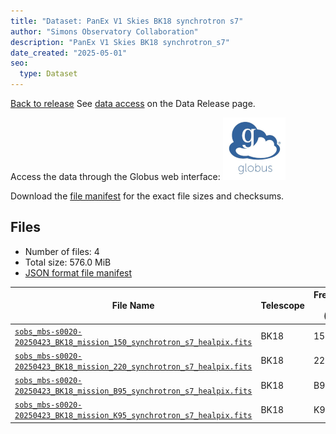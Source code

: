 ```yaml
---
title: "Dataset: PanEx V1 Skies BK18 synchrotron s7"
author: "Simons Observatory Collaboration"
description: "PanEx V1 Skies BK18 synchrotron_s7"
date_created: "2025-05-01"
seo:
  type: Dataset
---
```


[Back to release](./panexv1-bk18.html#datasets)
See [data access](./panexv1-bk18.html#data-access) on the Data Release page.

Access the data through the Globus web interface: [![Download via Globus](images/globus-logo.png)](https://app.globus.org/file-manager?origin_id=53b2a147-ae9d-4bbf-9d18-3b46d133d4bb&origin_path=%2Fpanexp_v1_bk18%2Fsynchrotron_s7%2F)

Download the [file manifest](https://g-0a470a.6b7bd8.0ec8.data.globus.org/panexp_v1_bk18/synchrotron_s7/manifest.json) for the exact file sizes and checksums.

## Files

- Number of files: 4
- Total size: 576.0 MiB
- [JSON format file manifest](https://g-0a470a.6b7bd8.0ec8.data.globus.org/panexp_v1_bk18/synchrotron_s7/manifest.json)

|                                                                                                         File Name                                                                                                         | Telescope | Frequency Band (GHz) | Pixelization |   Size    |
| ------------------------------------------------------------------------------------------------------------------------------------------------------------------------------------------------------------------------- | --------- | -------------------- | ------------ | --------- |
| [`sobs_mbs-s0020-20250423_BK18_mission_150_synchrotron_s7_healpix.fits`](https://g-0a470a.6b7bd8.0ec8.data.globus.org/panexp_v1_bk18/synchrotron_s7/sobs_mbs-s0020-20250423_BK18_mission_150_synchrotron_s7_healpix.fits) | BK18      |                  150 | healpix      | 144.0 MiB |
| [`sobs_mbs-s0020-20250423_BK18_mission_220_synchrotron_s7_healpix.fits`](https://g-0a470a.6b7bd8.0ec8.data.globus.org/panexp_v1_bk18/synchrotron_s7/sobs_mbs-s0020-20250423_BK18_mission_220_synchrotron_s7_healpix.fits) | BK18      |                  220 | healpix      | 144.0 MiB |
| [`sobs_mbs-s0020-20250423_BK18_mission_B95_synchrotron_s7_healpix.fits`](https://g-0a470a.6b7bd8.0ec8.data.globus.org/panexp_v1_bk18/synchrotron_s7/sobs_mbs-s0020-20250423_BK18_mission_B95_synchrotron_s7_healpix.fits) | BK18      | B95                  | healpix      | 144.0 MiB |
| [`sobs_mbs-s0020-20250423_BK18_mission_K95_synchrotron_s7_healpix.fits`](https://g-0a470a.6b7bd8.0ec8.data.globus.org/panexp_v1_bk18/synchrotron_s7/sobs_mbs-s0020-20250423_BK18_mission_K95_synchrotron_s7_healpix.fits) | BK18      | K95                  | healpix      | 144.0 MiB |
